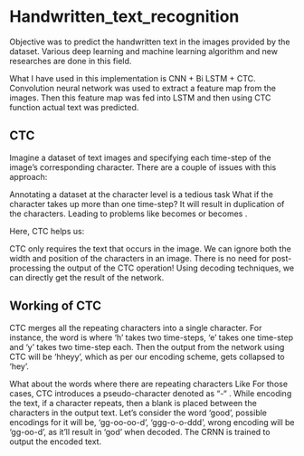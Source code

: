 # Handwritten_text_recognition

Objective was to predict the handwritten text in the images provided by the dataset. 
Various deep learning and machine learning algorithm and new researches are done in this field.

What I have used in this implementation is CNN + Bi LSTM + CTC.
Convolution neural network was used to extract a feature map from the images. Then this feature map 
was fed into LSTM and then using CTC function actual text was predicted.  

## CTC 
Imagine a dataset of text images and specifying each time-step of the image’s corresponding character. There are a couple of issues with this approach:

Annotating a dataset at the character level is a tedious task
What if the character takes up more than one time-step? It will result in duplication of the characters. 
Leading to problems like <good> becomes <ggoood> or <hey> becomes <hheyy>.
  
Here, CTC helps us:

CTC only requires the text that occurs in the image. We can ignore both the width and position of the characters in an image.
There is no need for post-processing the output of the CTC operation! Using decoding techniques, we can directly get the result of the network.

## Working of CTC
  
CTC merges all the repeating characters into a single character. For instance, the word is <hey> where ‘h’ takes two time-steps, ‘e’ takes one time-step and ‘y’ takes two time-step each. Then the output from the network using CTC will be ‘hheyy’, which as per our encoding scheme, gets collapsed to ‘hey’.

What about the words where there are repeating characters Like <good> For those cases, CTC introduces a pseudo-character denoted as “-“ . While encoding the text, if a character repeats, then a blank is placed between the characters in the output text. Let’s consider the word ‘good’, possible encodings for it will be, ‘gg-oo-oo-d’, ‘ggg-o-o-ddd’, wrong encoding will be ‘gg-oo-d’, as it’ll result in ‘god’ when decoded. The CRNN is trained to output the encoded text.  
